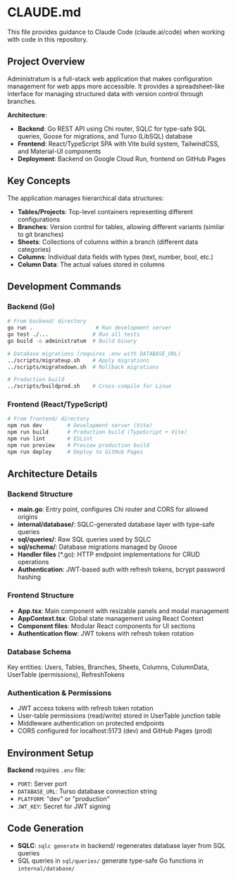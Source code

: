# CLAUDE.md

This file provides guidance to Claude Code (claude.ai/code) when working with code in this repository.

## Project Overview

Administratum is a full-stack web application that makes configuration management for web apps more accessible. It provides a spreadsheet-like interface for managing structured data with version control through branches.

**Architecture**: 
- **Backend**: Go REST API using Chi router, SQLC for type-safe SQL queries, Goose for migrations, and Turso (LibSQL) database
- **Frontend**: React/TypeScript SPA with Vite build system, TailwindCSS, and Material-UI components
- **Deployment**: Backend on Google Cloud Run, frontend on GitHub Pages

## Key Concepts

The application manages hierarchical data structures:
- **Tables/Projects**: Top-level containers representing different configurations
- **Branches**: Version control for tables, allowing different variants (similar to git branches)  
- **Sheets**: Collections of columns within a branch (different data categories)
- **Columns**: Individual data fields with types (text, number, bool, etc.)
- **Column Data**: The actual values stored in columns

## Development Commands

### Backend (Go)
```bash
# From backend/ directory
go run .                    # Run development server
go test ./...              # Run all tests
go build -o administratum  # Build binary

# Database migrations (requires .env with DATABASE_URL)
../scripts/migrateup.sh    # Apply migrations
../scripts/migratedown.sh  # Rollback migrations

# Production build
../scripts/buildprod.sh    # Cross-compile for Linux
```

### Frontend (React/TypeScript)
```bash
# From frontend/ directory  
npm run dev        # Development server (Vite)
npm run build      # Production build (TypeScript + Vite)
npm run lint       # ESLint
npm run preview    # Preview production build
npm run deploy     # Deploy to GitHub Pages
```

## Architecture Details

### Backend Structure
- **main.go**: Entry point, configures Chi router and CORS for allowed origins
- **internal/database/**: SQLC-generated database layer with type-safe queries
- **sql/queries/**: Raw SQL queries used by SQLC
- **sql/schema/**: Database migrations managed by Goose
- **Handler files** (*.go): HTTP endpoint implementations for CRUD operations
- **Authentication**: JWT-based auth with refresh tokens, bcrypt password hashing

### Frontend Structure  
- **App.tsx**: Main component with resizable panels and modal management
- **AppContext.tsx**: Global state management using React Context
- **Component files**: Modular React components for UI sections
- **Authentication flow**: JWT tokens with refresh token rotation

### Database Schema
Key entities: Users, Tables, Branches, Sheets, Columns, ColumnData, UserTable (permissions), RefreshTokens

### Authentication & Permissions
- JWT access tokens with refresh token rotation
- User-table permissions (read/write) stored in UserTable junction table  
- Middleware authentication on protected endpoints
- CORS configured for localhost:5173 (dev) and GitHub Pages (prod)

## Environment Setup

**Backend** requires `.env` file:
- `PORT`: Server port
- `DATABASE_URL`: Turso database connection string  
- `PLATFORM`: "dev" or "production"
- `JWT_KEY`: Secret for JWT signing

## Code Generation

- **SQLC**: `sqlc generate` in backend/ regenerates database layer from SQL queries
- SQL queries in `sql/queries/` generate type-safe Go functions in `internal/database/`